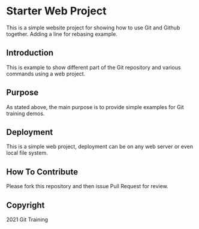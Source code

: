 # Starter Web Project

This is a simple website project for showing how to use Git and Github together. Adding a line for rebasing example.

## Introduction

This is example to show different part of the Git repository and various commands using a web project.

## Purpose

As stated above, the main purpose is to provide simple examples for Git training demos.

## Deployment

This is a simple web project, deployment can be on any web server or even local file system.

## How To Contribute

Please fork this repository and then issue Pull Request for review.

## Copyright
2021 Git Training